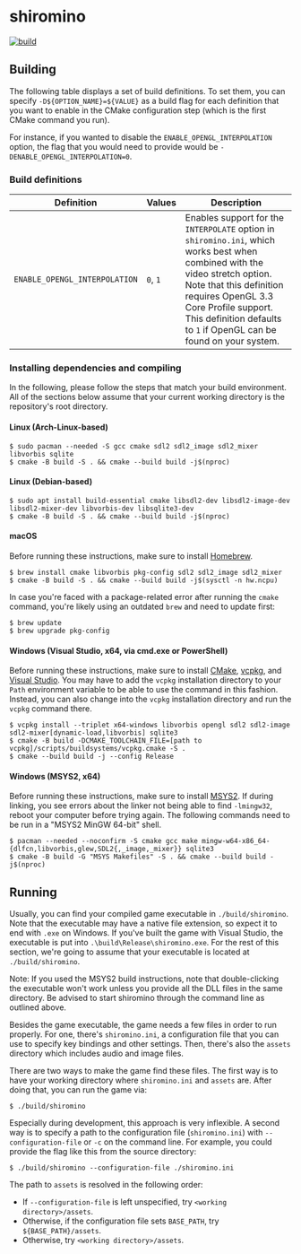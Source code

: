 # shiromino
<a href="https://github.com/shiromino/shiromino/actions" rel="Build status">![build](https://github.com/shiromino/shiromino/workflows/build/badge.svg)</a>
## Building
The following table displays a set of build definitions. To set them, you can specify `-D${OPTION_NAME}=${VALUE}` as a build flag for each definition that you want to enable in the CMake configuration step (which is the first CMake command you run).

For instance, if you wanted to disable the `ENABLE_OPENGL_INTERPOLATION` option, the flag that you would need to provide would be `-DENABLE_OPENGL_INTERPOLATION=0`.
### Build definitions
| Definition                    | Values    | Description                                                                         |
| ----------------------------- | --------- |  -----------------------------------------------------------------------------------|
| `ENABLE_OPENGL_INTERPOLATION` | `0`, `1`  | Enables support for the `INTERPOLATE` option in `shiromino.ini`, which works best when combined with the video stretch option. Note that this definition requires OpenGL 3.3 Core Profile support. This definition defaults to `1` if OpenGL can be found on your system.
### Installing dependencies and compiling
In the following, please follow the steps that match your build environment. All of the sections below assume that your current working directory is the repository's root directory.
#### Linux (Arch-Linux-based)
```shell
$ sudo pacman --needed -S gcc cmake sdl2 sdl2_image sdl2_mixer libvorbis sqlite
$ cmake -B build -S . && cmake --build build -j$(nproc)
```
#### Linux (Debian-based)
```shell
$ sudo apt install build-essential cmake libsdl2-dev libsdl2-image-dev libsdl2-mixer-dev libvorbis-dev libsqlite3-dev
$ cmake -B build -S . && cmake --build build -j$(nproc)
```
#### macOS
Before running these instructions, make sure to install [Homebrew](https://brew.sh/).
```shell
$ brew install cmake libvorbis pkg-config sdl2 sdl2_image sdl2_mixer
$ cmake -B build -S . && cmake --build build -j$(sysctl -n hw.ncpu)
```
In case you're faced with a package-related error after running the `cmake` command, you're likely using an outdated `brew` and need to update first:
```shell
$ brew update
$ brew upgrade pkg-config
```
#### Windows (Visual Studio, x64, via cmd.exe or PowerShell)
Before running these instructions, make sure to install [CMake](https://cmake.org/download/), [vcpkg](https://github.com/Microsoft/vcpkg), and [Visual Studio](https://visualstudio.microsoft.com/downloads/). You may have to add the `vcpkg` installation directory to your `Path` environment variable to be able to use the command in this fashion. Instead, you can also change into the `vcpkg` installation directory and run the `vcpkg` command there.

```shell
$ vcpkg install --triplet x64-windows libvorbis opengl sdl2 sdl2-image sdl2-mixer[dynamic-load,libvorbis] sqlite3
$ cmake -B build -DCMAKE_TOOLCHAIN_FILE=[path to vcpkg]/scripts/buildsystems/vcpkg.cmake -S .
$ cmake --build build -j --config Release
```
#### Windows (MSYS2, x64)
Before running these instructions, make sure to install [MSYS2](https://www.msys2.org/). If during linking, you see errors about the linker not being able to find `-lmingw32`, reboot your computer before trying again. The following commands need to be run in a "MSYS2 MinGW 64-bit" shell.

```shell
$ pacman --needed --noconfirm -S cmake gcc make mingw-w64-x86_64-{dlfcn,libvorbis,glew,SDL2{,_image,_mixer}} sqlite3
$ cmake -B build -G "MSYS Makefiles" -S . && cmake --build build -j$(nproc)
```
## Running
Usually, you can find your compiled game executable in `./build/shiromino`. Note that the executable may have a native file extension, so expect it to end with `.exe` on Windows. If you've built the game with Visual Studio, the executable is put into `.\build\Release\shiromino.exe`. For the rest of this section, we're going to assume that your executable is located at `./build/shiromino`.

Note: If you used the MSYS2 build instructions, note that double-clicking the executable won't work unless you provide all the DLL files in the same directory. Be advised to start shiromino through the command line as outlined above.

Besides the game executable, the game needs a few files in order to run properly. For one, there's `shiromino.ini`, a configuration file that you can use to specify key bindings and other settings. Then, there's also the `assets` directory which includes audio and image files.

There are two ways to make the game find these files. The first way is to have your working directory where `shiromino.ini` and `assets` are. After doing that, you can run the game via:
```shell
$ ./build/shiromino
```
Especially during development, this approach is very inflexible. A second way is to specify a path to the configuration file (`shiromino.ini`) with `--configuration-file` or `-c` on the command line. For example, you could provide the flag like this from the source directory:
```shell
$ ./build/shiromino --configuration-file ./shiromino.ini
```
The path to `assets` is resolved in the following order:
- If `--configuration-file` is left unspecified, try `<working directory>/assets`.
- Otherwise, if the configuration file sets `BASE_PATH`, try `${BASE_PATH}/assets`.
- Otherwise, try `<working directory>/assets`.